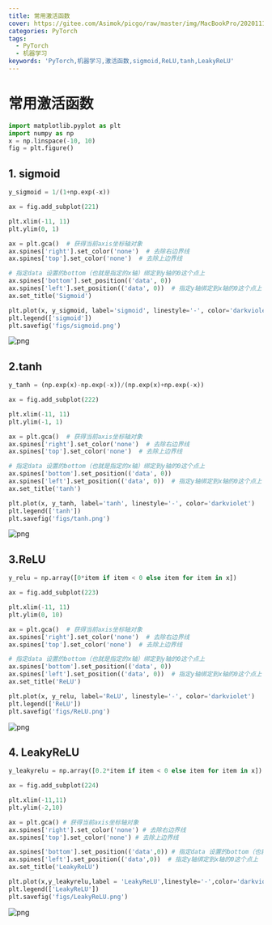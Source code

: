 ```yaml
---
title: 常用激活函数
cover: https://gitee.com/Asimok/picgo/raw/master/img/MacBookPro/20201115202913.png
categories: PyTorch
tags:
  - PyTorch
  - 机器学习
keywords: 'PyTorch,机器学习,激活函数,sigmoid,ReLU,tanh,LeakyReLU'
---
```




# 常用激活函数


```python
import matplotlib.pyplot as plt
import numpy as np
x = np.linspace(-10, 10)
fig = plt.figure()
```


## 1. sigmoid


```python
y_sigmoid = 1/(1+np.exp(-x))

ax = fig.add_subplot(221)

plt.xlim(-11, 11)
plt.ylim(0, 1)

ax = plt.gca()  # 获得当前axis坐标轴对象
ax.spines['right'].set_color('none')  # 去除右边界线
ax.spines['top'].set_color('none')  # 去除上边界线

# 指定data 设置的bottom（也就是指定的x轴）绑定到y轴的0这个点上
ax.spines['bottom'].set_position(('data', 0))
ax.spines['left'].set_position(('data', 0))  # 指定y轴绑定到x轴的0这个点上
ax.set_title('Sigmoid')

plt.plot(x, y_sigmoid, label='sigmoid', linestyle='-', color='darkviolet')
plt.legend(['sigmoid'])
plt.savefig('figs/sigmoid.png')
```


![png](https://gitee.com/Asimok/picgo/raw/master/img/MacBookPro/20201115202913.png)


## 2.tanh


```python
y_tanh = (np.exp(x)-np.exp(-x))/(np.exp(x)+np.exp(-x))

ax = fig.add_subplot(222)

plt.xlim(-11, 11)
plt.ylim(-1, 1)

ax = plt.gca()  # 获得当前axis坐标轴对象
ax.spines['right'].set_color('none')  # 去除右边界线
ax.spines['top'].set_color('none')  # 去除上边界线

# 指定data 设置的bottom（也就是指定的x轴）绑定到y轴的0这个点上
ax.spines['bottom'].set_position(('data', 0))
ax.spines['left'].set_position(('data', 0))  # 指定y轴绑定到x轴的0这个点上
ax.set_title('tanh')

plt.plot(x, y_tanh, label='tanh', linestyle='-', color='darkviolet')
plt.legend(['tanh'])
plt.savefig('figs/tanh.png')
```


![png](https://gitee.com/Asimok/picgo/raw/master/img/MacBookPro/20201115202919.png)


## 3.ReLU


```python
y_relu = np.array([0*item if item < 0 else item for item in x])

ax = fig.add_subplot(223)

plt.xlim(-11, 11)
plt.ylim(0, 10)

ax = plt.gca()  # 获得当前axis坐标轴对象
ax.spines['right'].set_color('none')  # 去除右边界线
ax.spines['top'].set_color('none')  # 去除上边界线

# 指定data 设置的bottom（也就是指定的x轴）绑定到y轴的0这个点上
ax.spines['bottom'].set_position(('data', 0))
ax.spines['left'].set_position(('data', 0))  # 指定y轴绑定到x轴的0这个点上
ax.set_title('ReLU')

plt.plot(x, y_relu, label='ReLU', linestyle='-', color='darkviolet')
plt.legend(['ReLU'])
plt.savefig('figs/ReLU.png')
```


![png](https://gitee.com/Asimok/picgo/raw/master/img/MacBookPro/20201115202934.png)


## 4. LeakyReLU


```python
y_leakyrelu = np.array([0.2*item if item < 0 else item for item in x])

ax = fig.add_subplot(224)

plt.xlim(-11,11)
plt.ylim(-2,10)

ax = plt.gca() # 获得当前axis坐标轴对象
ax.spines['right'].set_color('none') # 去除右边界线
ax.spines['top'].set_color('none') # 去除上边界线

ax.spines['bottom'].set_position(('data',0)) # 指定data 设置的bottom（也就是指定的x轴）绑定到y轴的0这个点上
ax.spines['left'].set_position(('data',0))  # 指定y轴绑定到x轴的0这个点上
ax.set_title('LeakyReLU')

plt.plot(x,y_leakyrelu,label = 'LeakyReLU',linestyle='-',color='darkviolet')
plt.legend(['LeakyReLU'])
plt.savefig('figs/LeakyReLU.png')
```


![png](https://gitee.com/Asimok/picgo/raw/master/img/MacBookPro/20201115202927.png)

